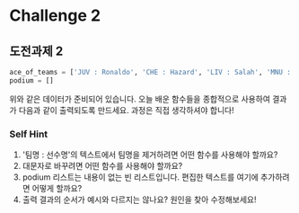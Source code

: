 # Challenge 2

## 도전과제 2

```python
ace_of_teams = ['JUV : Ronaldo', 'CHE : Hazard', 'LIV : Salah', 'MNU : Pogba', 'INT : Icardi', 'BCN : Suarez', 'RMD : Modric']
podium = []
```

위와 같은 데이터가 준비되어 있습니다. 오늘 배운 함수들을 종합적으로 사용하여 결과가 다음과 같이 출력되도록 만드세요. 과정은 직접 생각하셔야 합니다!

### Self Hint

1. '팀명 : 선수명'의 텍스트에서 팀명을 제거하려면 어떤 함수를 사용해야 할까요?
2. 대문자로 바꾸려면 어떤 함수를 사용해야 할까요?
3. podium 리스트는 내용이 없는 빈 리스트입니다. 편집한 텍스트를 여기에 추가하려면 어떻게 할까요?
4. 출력 결과의 순서가 예시와 다르지는 않나요? 원인을 찾아 수정해보세요!


